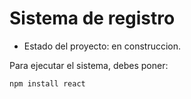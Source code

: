 <h1> Sistema de registro </h1>

- Estado del proyecto: en construccion.

Para ejecutar el sistema, debes poner: 

```npm install react```
